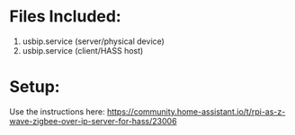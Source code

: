 # Files Included:
1. usbip.service (server/physical device)
2. usbip.service (client/HASS host)

# Setup:
Use the instructions here: https://community.home-assistant.io/t/rpi-as-z-wave-zigbee-over-ip-server-for-hass/23006

